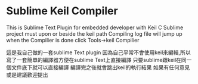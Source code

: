 # Sublime Keil Compiler
This is Sublime Text Plugin for embedded developer with Keil C
Sublime project must upon or beside the keil path
Compiling log file will jump up when the Compilier is done
click Tools->keil Compilier

這是我自己做的一套sublime Text plugin
因為自己平常不會使用keil來編輯,所以寫了一套簡單的編譯器方便在sublime Text上直接編譯
只要sublime跟keil在同一個文件底下就可以直接編譯
編譯完之後就會跳出keil的執行結果
如果有任何意見或是建議歡迎提出


